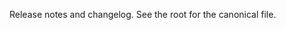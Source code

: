 <!-- Legacy copy of RELEASE.md -->

Release notes and changelog. See the root for the canonical file.
